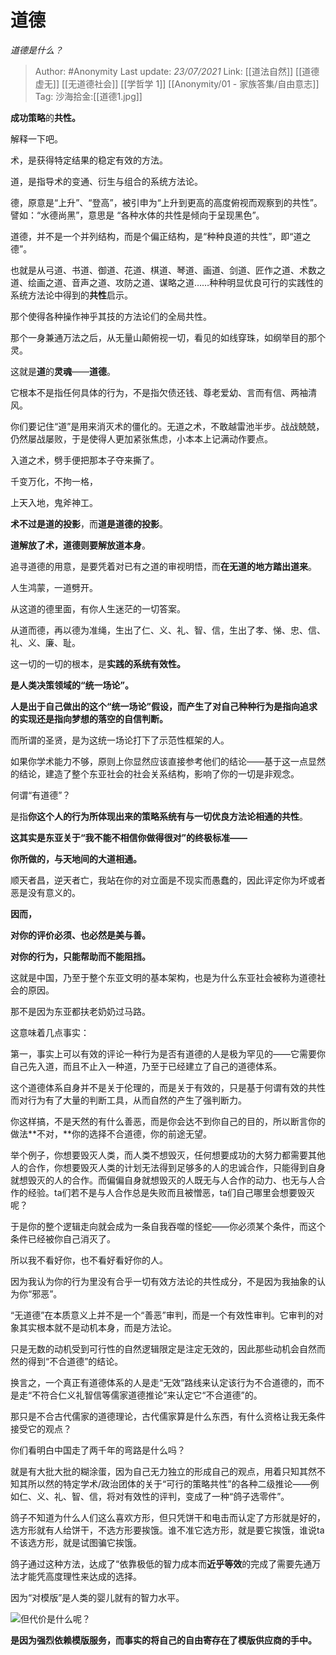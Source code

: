 # 道德
*道德是什么？*

> Author: #Anonymity
> Last update: *23/07/2021*
> Link: [[道法自然]] [[道德虚无]] [[无道德社会]] [[学哲学 1]] [[Anonymity/01 - 家族答集/自由意志]]
> Tag:
> 沙海拾金:[[道德1.jpg]]

**成功策略**的**共性。**

解释一下吧。

术，是获得特定结果的稳定有效的方法。

道，是指导术的变通、衍生与组合的系统方法论。

德，原意是“上升”、“登高”，被引申为“上升到更高的高度俯视而观察到的共性”。譬如：“水德尚黑”，意思是 “各种水体的共性是倾向于呈现黑色”。

道德，并不是一个并列结构，而是个偏正结构，是“种种良道的共性”，即“道之德”。

也就是从弓道、书道、御道、花道、棋道、琴道、画道、剑道、匠作之道、术数之道、绘画之道、音声之道、攻防之道、谋略之道……种种明显优良可行的实践性的系统方法论中得到的**共性**启示。

那个使得各种操作神乎其技的方法论们的全局共性。

那个一身兼通万法之后，从无量山颠俯视一切，看见的如线穿珠，如纲举目的那个灵。

这就是**道**的**灵魂**——**道德**。

它根本不是指任何具体的行为，不是指欠债还钱、尊老爱幼、言而有信、两袖清风。

你们要记住“道”是用来消灭术的僵化的。无道之术，不敢越雷池半步。战战兢兢，仍然屡战屡败，于是使得人更加紧张焦虑，小本本上记满动作要点。

入道之术，劈手便把那本子夺来撕了。

千变万化，不拘一格，

上天入地，鬼斧神工。

**术不过是道的投影**，而**道是道德的投影**。

**道解放了术，道德则要解放道本身**。

追寻道德的用意，是要凭着对已有之道的审视明悟，而**在无道的地方踏出道来**。

人生鸿蒙，一道劈开。

从这道的德里面，有你人生迷茫的一切答案。

从道而德，再以德为准绳，生出了仁、义、礼、智、信，生出了孝、悌、忠、信、礼、义、廉、耻。

这一切的一切的根本，是**实践的系统有效性。**

**是人类决策领域的“统一场论”。**

**人是出于自己做出的这个“统一场论”假设，而产生了对自己种种行为是指向追求的实现还是指向梦想的落空的自信判断。**

而所谓的圣贤，是为这统一场论打下了示范性框架的人。

如果你学术能力不够，原则上你显然应该直接参考他们的结论——基于这一点显然的结论，建造了整个东亚社会的社会关系结构，影响了你的一切是非观念。

何谓“有道德”？

是指**你这个人的行为所体现出来的策略系统有与一切优良方法论相通的共性**。

**这其实是东亚关于“我不能不相信你做得很对”的终极标准——**

**你所做的，与天地间的大道相通。**

顺天者昌，逆天者亡，我站在你的对立面是不现实而愚蠢的，因此评定你为坏或者恶是没有意义的。

**因而，**

**对你的评价必须、也必然是美与善。**

**对你的行为，只能帮助而不能阻挡。**

这就是中国，乃至于整个东亚文明的基本架构，也是为什么东亚社会被称为道德社会的原因。

那不是因为东亚都扶老奶奶过马路。

这意味着几点事实：

第一，事实上可以有效的评论一种行为是否有道德的人是极为罕见的——它需要你自己先入道，而且不止入一种道，乃至于已经建立了自己的道德体系。

这个道德体系自身并不是关于伦理的，而是关于有效的，只是基于何谓有效的共性而对行为有了大量的判断工具，从而自然的产生了强判断力。

你这样搞，不是天然的有什么善恶，而是你会达不到你自己的目的，所以断言你的做法**不对，**你的选择不合道德，你的前途无望。

举个例子，你想要毁灭人类，而人类不想毁灭，任何想要成功的大努力都需要其他人的合作，你想要毁灭人类的计划无法得到足够多的人的忠诚合作，只能得到自身就想毁灭的人的合作。而偏偏自身就想毁灭的人既无与人合作的动力、也无与人合作的经验。ta们若不是与人合作总是失败而且被憎恶，ta们自己哪里会想要毁灭呢？

于是你的整个逻辑走向就会成为一条自我吞噬的怪蛇——你必须某个条件，而这个条件已经被你自己消灭了。

所以我不看好你，也不看好看好你的人。

因为我认为你的行为里没有合乎一切有效方法论的共性成分，不是因为我抽象的认为你“邪恶”。

“无道德”在本质意义上并不是一个“善恶”审判，而是一个有效性审判。它审判的对象其实根本就不是动机本身，而是方法论。

只是无数的动机受到可行性的自然逻辑限定是注定无效的，因此那些动机会自然而然的得到“不合道德”的结论。

换言之，一个真正有道德体系的人是走“无效”路线来认定该行为不合道德的，而不是走“不符合仁义礼智信等儒家道德推论”来认定它“不合道德”的。

那只是不合古代儒家的道德理论，古代儒家算是什么东西，有什么资格让我无条件接受它的观点？

你们看明白中国走了两千年的弯路是什么吗？

就是有大批大批的糊涂蛋，因为自己无力独立的形成自己的观点，用着只知其然不知其所以然的特定学术/政治团体的关于“可行的策略共性”的各种二级推论——例如仁、义、礼、智、信，将对有效性的评判，变成了一种“鸽子选零件”。

鸽子不知道为什么人们这么喜欢方形，但只凭饼干和电击而认定了方形就是好的，选方形就有人给饼干，不选方形要挨饿。谁不准它选方形，就是要它挨饿，谁说ta不该选方形，就是试图骗它挨饿。

鸽子通过这种方法，达成了“依靠极低的智力成本而**近乎等效**的完成了需要先通万法才能凭高度理性来达成的选择。

因为“对模版”是人类的婴儿就有的智力水平。

![](https://pic4.zhimg.com/50/v2-f98f8bb670b5c121f8a69a270dc2f968_hd.jpg?source=1940ef5c)但代价是什么呢？

**是因为强烈依赖模版服务，而事实的将自己的自由寄存在了模版供应商的手中。**
